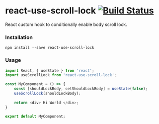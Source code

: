 # react-use-scroll-lock [![Build Status](https://travis-ci.org/moldy530/react-use-scroll-lock.svg?branch=master)](https://travis-ci.org/moldy530/react-use-scroll-lock)
React custom hook to conditionally enable body scroll lock.

### Installation
``` 
npm install --save react-use-scroll-lock
```

### Usage
```js
import React, { useState } from 'react';
import useScrollLock from 'react-use-scroll-lock';

const MyComponent = () => {
    const [shouldLockBody, setShouldLockBody] = useState(false);
    useScrollLock(shouldLockBody);
    
    return <div> Hi World </div>;
}

export default MyComponent;
```
